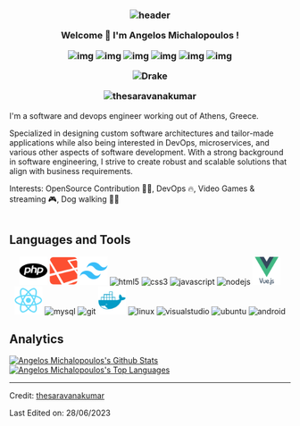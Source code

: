 <h3 align="center">
  
  ![header](https://user-images.githubusercontent.com/59575502/127335491-fdba1874-e943-4d3c-ab8c-678ffe22f8b8.png)
  
  Welcome 👋 I'm Angelos Michalopoulos !
  
![img](https://custom-icon-badges.herokuapp.com/badge/Repo-blue.svg?logo=repo)
![img](https://custom-icon-badges.herokuapp.com/badge/Star-yellow.svg?logo=star)
![img](https://custom-icon-badges.herokuapp.com/badge/Issue-red.svg?logo=issue)
![img](https://custom-icon-badges.herokuapp.com/badge/Fork-orange.svg?logo=fork)
![img](https://custom-icon-badges.herokuapp.com/badge/Commit-green.svg?logo=commit)
![img](https://custom-icon-badges.herokuapp.com/badge/Pull%20Request-purple.svg?logo=pr)

  ![Drake](https://readme-typing-svg.herokuapp.com?color=FF0000&center=true&vCenter=true&height=30&lines=code.+innovate.+repeat.)
  <p align="center" height='140px' > <img src="https://komarev.com/ghpvc/?username=miagg&label=visitors&color=31c442&style=plastic" alt="thesaravanakumar" /> </p>

  </h3>

I'm a software and devops engineer working out of Athens, Greece.

Specialized in designing custom software architectures and tailor-made applications while also being interested in DevOps, microservices, and various other aspects of software development. With a strong background in software engineering, I strive to create robust and scalable solutions that align with business requirements.

Interests: OpenSource Contribution 👨‍💻, DevOps 🔥, Video Games & streaming 🎮, Dog walking 🐕‍🦺<br/><br/>

## Languages and Tools
<p align="center">
<img src="https://raw.githubusercontent.com/devicons/devicon/master/icons/php/php-plain.svg" alt="php" width="50" height="50" />
<img src="https://raw.githubusercontent.com/devicons/devicon/master/icons/laravel/laravel-plain.svg" alt="php" width="50" height="50" />
<img src="https://raw.githubusercontent.com/devicons/devicon/master/icons/tailwindcss/tailwindcss-plain.svg" alt="php" width="50" height="50" />
<img src="https://user-images.githubusercontent.com/59575502/127426309-0b2bbd98-9756-4798-ad10-f60da4a4d5fb.png" alt="html5" width="50" height="50" />
<img src="https://user-images.githubusercontent.com/59575502/127426315-abe01b56-a385-455d-9caf-40bc7022a3d3.png" alt="css3" width="50" height="50" />
<img src="https://user-images.githubusercontent.com/59575502/127426312-4a7a6d79-4b40-4b06-8c94-824ea3e8410e.png" alt="javascript" width="50" height="50" />
<img src="https://user-images.githubusercontent.com/59575502/127428631-5ab21a62-ac89-4919-9408-724df88ab245.png" alt="nodejs" width="50" height="50" />
<img src="https://raw.githubusercontent.com/devicons/devicon/master/icons/vuejs/vuejs-original-wordmark.svg" alt="vuejs" width="50" height="50" />
<img src="https://raw.githubusercontent.com/devicons/devicon/master/icons/react/react-original.svg" alt="react" width="50" height="50" />
<img src="https://user-images.githubusercontent.com/59575502/127428630-7563c6a0-4ce4-4b21-9473-b7c2b149f3c4.png" alt="mysql" width="50" height="50" />
<img src="https://user-images.githubusercontent.com/59575502/127427975-18b027b4-dc7f-4616-b9b4-42019b54e8db.png" alt="git" width="50" height="50" />
<img src="https://raw.githubusercontent.com/devicons/devicon/master/icons/docker/docker-plain.svg" alt="php" width="50" height="50" />
<img src="https://user-images.githubusercontent.com/59575502/127427976-be2bc801-ad71-4480-bda4-a6f64926cb7b.png" alt="linux" width="50" height="50" />
<img src="https://user-images.githubusercontent.com/59575502/127427979-7eddf4e0-1d7e-4735-8564-6a0f641130d6.png" alt="visualstudio" width="50" height="50" />
<img src="https://user-images.githubusercontent.com/59575502/127427977-74d3fe09-d1c3-447a-9446-b28aae6df5cb.png" alt="ubuntu" width="50" height="50" />
<img src="https://user-images.githubusercontent.com/59575502/127427342-0ff4c732-b5dd-4f67-b4d3-e6cc3d9d7f72.png" alt="android" width="50" height="50" />
</p>

## Analytics

<a href="https://github.com/thesaravanakumar"><img alt="Angelos Michalopoulos's Github Stats" src="https://github-readme-stats.vercel.app/api/?username=miagg&show_icons=true&title_color=fff&icon_color=79ff97&text_color=9f9f9f&bg_color=151515&show_icons=true&count_private=true&hide_border=true" height="192px"/></a>
<a href="https://github.com/thesaravanakumar"><img alt="Angelos Michalopoulos's Top Languages" src="https://github-readme-stats.vercel.app/api/top-langs/?username=miagg&langs_count=8&layout=compact&theme=react&hide_border=true&bg_color=151515&title_color=fff&icon_color=79ff97" height="192px"/></a>

------
Credit: [thesaravanakumar](https://github.com/thesaravanakumar)

Last Edited on: 28/06/2023
